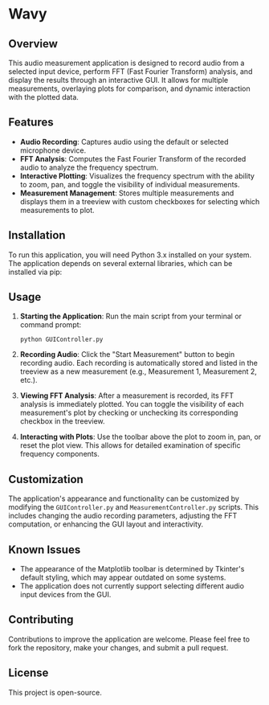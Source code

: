 # Wavy
## Overview

This audio measurement application is designed to record audio from a selected input device, perform FFT (Fast Fourier Transform) analysis, and display the results through an interactive GUI. It allows for multiple measurements, overlaying plots for comparison, and dynamic interaction with the plotted data.

## Features

- **Audio Recording**: Captures audio using the default or selected microphone device.
- **FFT Analysis**: Computes the Fast Fourier Transform of the recorded audio to analyze the frequency spectrum.
- **Interactive Plotting**: Visualizes the frequency spectrum with the ability to zoom, pan, and toggle the visibility of individual measurements.
- **Measurement Management**: Stores multiple measurements and displays them in a treeview with custom checkboxes for selecting which measurements to plot.

## Installation

To run this application, you will need Python 3.x installed on your system. The application depends on several external libraries, which can be installed via pip:


## Usage

1. **Starting the Application**: Run the main script from your terminal or command prompt:

    ```
    python GUIController.py
    ```

2. **Recording Audio**: Click the "Start Measurement" button to begin recording audio. Each recording is automatically stored and listed in the treeview as a new measurement (e.g., Measurement 1, Measurement 2, etc.).

3. **Viewing FFT Analysis**: After a measurement is recorded, its FFT analysis is immediately plotted. You can toggle the visibility of each measurement's plot by checking or unchecking its corresponding checkbox in the treeview.

4. **Interacting with Plots**: Use the toolbar above the plot to zoom in, pan, or reset the plot view. This allows for detailed examination of specific frequency components.

## Customization

The application's appearance and functionality can be customized by modifying the `GUIController.py` and `MeasurementController.py` scripts. This includes changing the audio recording parameters, adjusting the FFT computation, or enhancing the GUI layout and interactivity.

## Known Issues

- The appearance of the Matplotlib toolbar is determined by Tkinter's default styling, which may appear outdated on some systems.
- The application does not currently support selecting different audio input devices from the GUI.

## Contributing

Contributions to improve the application are welcome. Please feel free to fork the repository, make your changes, and submit a pull request.

## License

This project is open-source.

